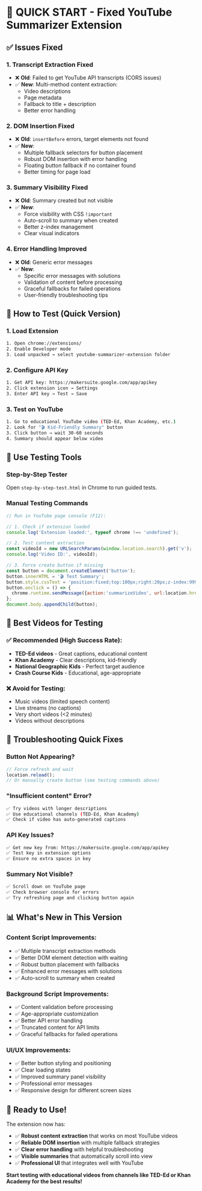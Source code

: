 # 🚀 QUICK START - Fixed YouTube Summarizer Extension

## ✅ Issues Fixed

### 1. **Transcript Extraction Fixed**
- ❌ **Old**: Failed to get YouTube API transcripts (CORS issues)
- ✅ **New**: Multi-method content extraction:
  - Video descriptions
  - Page metadata
  - Fallback to title + description
  - Better error handling

### 2. **DOM Insertion Fixed**
- ❌ **Old**: `insertBefore` errors, target elements not found
- ✅ **New**: 
  - Multiple fallback selectors for button placement
  - Robust DOM insertion with error handling
  - Floating button fallback if no container found
  - Better timing for page load

### 3. **Summary Visibility Fixed**
- ❌ **Old**: Summary created but not visible
- ✅ **New**:
  - Force visibility with CSS `!important`
  - Auto-scroll to summary when created
  - Better z-index management
  - Clear visual indicators

### 4. **Error Handling Improved**
- ❌ **Old**: Generic error messages
- ✅ **New**:
  - Specific error messages with solutions
  - Validation of content before processing
  - Graceful fallbacks for failed operations
  - User-friendly troubleshooting tips

## 🎯 How to Test (Quick Version)

### 1. Load Extension
```bash
1. Open chrome://extensions/
2. Enable Developer mode
3. Load unpacked → select youtube-summarizer-extension folder
```

### 2. Configure API Key
```bash
1. Get API key: https://makersuite.google.com/app/apikey
2. Click extension icon → Settings
3. Enter API key → Test → Save
```

### 3. Test on YouTube
```bash
1. Go to educational YouTube video (TED-Ed, Khan Academy, etc.)
2. Look for "🎬 Kid-Friendly Summary" button
3. Click button → wait 30-60 seconds
4. Summary should appear below video
```

## 🧪 Use Testing Tools

### Step-by-Step Tester
Open `step-by-step-test.html` in Chrome to run guided tests.

### Manual Testing Commands
```javascript
// Run in YouTube page console (F12):

// 1. Check if extension loaded
console.log('Extension loaded:', typeof chrome !== 'undefined');

// 2. Test content extraction
const videoId = new URLSearchParams(window.location.search).get('v');
console.log('Video ID:', videoId);

// 3. Force create button if missing
const button = document.createElement('button');
button.innerHTML = '🎬 Test Summary';
button.style.cssText = 'position:fixed;top:100px;right:20px;z-index:9999;background:#ff6b6b;color:white;border:none;padding:12px;border-radius:8px;cursor:pointer;';
button.onclick = () => {
  chrome.runtime.sendMessage({action:'summarizeVideo', url:location.href}, console.log);
};
document.body.appendChild(button);
```

## 🎯 Best Videos for Testing

### ✅ Recommended (High Success Rate):
- **TED-Ed videos** - Great captions, educational content
- **Khan Academy** - Clear descriptions, kid-friendly
- **National Geographic Kids** - Perfect target audience
- **Crash Course Kids** - Educational, age-appropriate

### ❌ Avoid for Testing:
- Music videos (limited speech content)
- Live streams (no captions)
- Very short videos (<2 minutes)
- Videos without descriptions

## 🔧 Troubleshooting Quick Fixes

### Button Not Appearing?
```javascript
// Force refresh and wait
location.reload();
// Or manually create button (see testing commands above)
```

### "Insufficient content" Error?
```bash
✅ Try videos with longer descriptions
✅ Use educational channels (TED-Ed, Khan Academy)
✅ Check if video has auto-generated captions
```

### API Key Issues?
```bash
✅ Get new key from: https://makersuite.google.com/app/apikey
✅ Test key in extension options
✅ Ensure no extra spaces in key
```

### Summary Not Visible?
```bash
✅ Scroll down on YouTube page
✅ Check browser console for errors
✅ Try refreshing page and clicking button again
```

## 📊 What's New in This Version

### Content Script Improvements:
- ✅ Multiple transcript extraction methods
- ✅ Better DOM element detection with waiting
- ✅ Robust button placement with fallbacks
- ✅ Enhanced error messages with solutions
- ✅ Auto-scroll to summary when created

### Background Script Improvements:
- ✅ Content validation before processing
- ✅ Age-appropriate customization
- ✅ Better API error handling
- ✅ Truncated content for API limits
- ✅ Graceful fallbacks for failed operations

### UI/UX Improvements:
- ✅ Better button styling and positioning
- ✅ Clear loading states
- ✅ Improved summary panel visibility
- ✅ Professional error messages
- ✅ Responsive design for different screen sizes

## 🎉 Ready to Use!

The extension now has:
- ✅ **Robust content extraction** that works on most YouTube videos
- ✅ **Reliable DOM insertion** with multiple fallback strategies
- ✅ **Clear error handling** with helpful troubleshooting
- ✅ **Visible summaries** that automatically scroll into view
- ✅ **Professional UI** that integrates well with YouTube

**Start testing with educational videos from channels like TED-Ed or Khan Academy for the best results!**